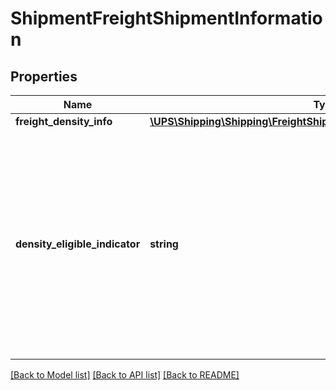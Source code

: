 # ShipmentFreightShipmentInformation

## Properties
Name | Type | Description | Notes
------------ | ------------- | ------------- | -------------
**freight_density_info** | [**\UPS\Shipping\Shipping\FreightShipmentInformationFreightDensityInfo**](FreightShipmentInformationFreightDensityInfo.md) |  | [optional] 
**density_eligible_indicator** | **string** | The presence of the tag indicates that the rate request is density based. For Density Based Rating (DBR), the customer must have DBR Contract Service. | [optional] 

[[Back to Model list]](../../README.md#documentation-for-models) [[Back to API list]](../../README.md#documentation-for-api-endpoints) [[Back to README]](../../README.md)

